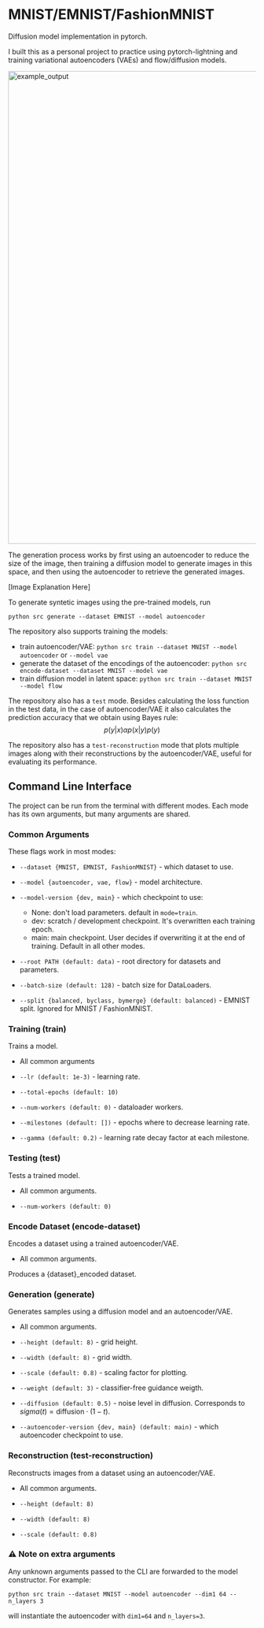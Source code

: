 # MNIST/EMNIST/FashionMNIST

Diffusion model implementation in pytorch.

I built this as a personal project to practice using pytorch-lightning and training variational autoencoders (VAEs) and flow/diffusion models.

<img width="1600" height="960" alt="example_output" src="https://github.com/sofia-dominguezc/EMNIST/example_output.png" />

The generation process works by first using an autoencoder to reduce the size of the image, then training a diffusion model to generate images in this space, and then using the autoencoder to retrieve the generated images.

[Image Explanation Here]

To generate syntetic images using the pre-trained models, run

```python src generate --dataset EMNIST --model autoencoder```

The repository also supports training the models:
- train autoencoder/VAE: `python src train --dataset MNIST --model autoencoder` or `--model vae`
- generate the dataset of the encodings of the autoencoder: `python src encode-dataset --dataset MNIST --model vae`
- train diffusion model in latent space: `python src train --dataset MNIST --model flow`

The repository also has a `test` mode. Besides calculating the loss function in the test data, in the case of autoencoder/VAE it also calculates the prediction accuracy that we obtain using Bayes rule:
$$p(y | x) \alpha p(x | y) p(y)$$

The repository also has a `test-reconstruction` mode that plots multiple images along with their reconstructions by the autoencoder/VAE, useful for evaluating its performance.

## Command Line Interface

The project can be run from the terminal with different modes. Each mode has its own arguments, but many arguments are shared.

### Common Arguments

These flags work in most modes:

- `--dataset {MNIST, EMNIST, FashionMNIST}` - which dataset to use.

- `--model {autoencoder, vae, flow}` - model architecture.

- `--model-version {dev, main}` - which checkpoint to use:
    - None: don't load parameters. default in `mode=train`.
    - dev: scratch / development checkpoint. It's overwritten each training epoch.
    - main: main checkpoint. User decides if overwriting it at the end of training. Default in all other modes.

- `--root PATH (default: data)` - root directory for datasets and parameters.

- `--batch-size (default: 128)` - batch size for DataLoaders.

- `--split {balanced, byclass, bymerge} (default: balanced)` - EMNIST split. Ignored for MNIST / FashionMNIST.

### Training (train)

Trains a model.

- All common arguments

- `--lr (default: 1e-3)` - learning rate.

- `--total-epochs (default: 10)`

- `--num-workers (default: 0)` - dataloader workers.

- `--milestones (default: [])` - epochs where to decrease learning rate.

- `--gamma (default: 0.2)` - learning rate decay factor at each milestone.

### Testing (test)

Tests a trained model.

- All common arguments.

- `--num-workers (default: 0)`

### Encode Dataset (encode-dataset)

Encodes a dataset using a trained autoencoder/VAE.

- All common arguments.

Produces a {dataset}_encoded dataset.

### Generation (generate)

Generates samples using a diffusion model and an autoencoder/VAE.

- All common arguments.

- `--height (default: 8)` - grid height.

- `--width (default: 8)` - grid width.

- `--scale (default: 0.8)` - scaling factor for plotting.

- `--weight (default: 3)` - classifier-free guidance weigth.

- `--diffusion (default: 0.5)` - noise level in diffusion. Corresponds to $sigma(t) = \text{diffusion} \cdot (1 - t)$.

- `--autoencoder-version {dev, main} (default: main)` - which autoencoder checkpoint to use.

### Reconstruction (test-reconstruction)

Reconstructs images from a dataset using an autoencoder/VAE.

- All common arguments.

- `--height (default: 8)`

- `--width (default: 8)`

- `--scale (default: 0.8)`

### ⚠️ Note on extra arguments
Any unknown arguments passed to the CLI are forwarded to the model constructor. For example:

```python src train --dataset MNIST --model autoencoder --dim1 64 --n_layers 3```

will instantiate the autoencoder with `dim1=64` and `n_layers=3`.
